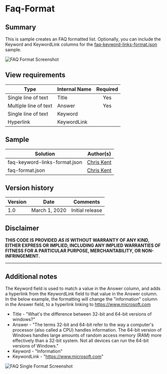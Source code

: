 # Faq-Format

## Summary
This is sample creates an FAQ formatted list. Optionally, you can include the Keyword and KeywordLink columns for the [faq-keyword-links-format.json](./faq-format/faq-keyword-links-format.json) sample.

![FAQ Format Screenshot](./faq-format/FAQScreenShot.png)

## View requirements

|Type|Internal Name|Required|
|---|---|:---:|
|Single line of text|Title|Yes|
|Multiple line of text|Answer|Yes|
|Single line of text|Keyword||
|Hyperlink|KeywordLink||

## Sample

Solution|Author(s)
--------|---------
faq-keyword-links-format.json | [Chris Kent](https://twitter.com/theChrisKent)
faq-format.json | [Chris Kent](https://twitter.com/theChrisKent)

## Version history

Version|Date|Comments
-------|----|--------
1.0|March 1, 2020|Initial release

## Disclaimer
**THIS CODE IS PROVIDED *AS IS* WITHOUT WARRANTY OF ANY KIND, EITHER EXPRESS OR IMPLIED, INCLUDING ANY IMPLIED WARRANTIES OF FITNESS FOR A PARTICULAR PURPOSE, MERCHANTABILITY, OR NON-INFRINGEMENT.**

---

## Additional notes
The Keyword field is used to match a value in the Answer column, and adds a hyperlink from the KeywordLink field to that value in the Answer column. In the below example, the formatting will change the "information" column in the Answer field, to a hyperlink linking to https://www.microsoft.com

* Title - "What's the difference between 32-bit and 64-bit versions of windows?"
* Answer - "The terms 32-bit and 64-bit refer to the way a computer's processor (also called a CPU) handles information. The 64-bit version of Windows handles large amounts of random access memory (RAM) more effectively than a 32-bit system. Not all devices can run the 64-bit versions of Windows."
* Keyword - "Information"
* KeywordLink - "https://www.microsoft.com"

![FAQ Single Format Screenshot](./faq-format/SingleQuestionFAQScreenshot.png)
